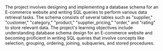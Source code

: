 
The project involves designing and implementing a database schema for an E-commerce website and writing SQL queries to perform various 
data retrieval tasks. The schema consists of several tables such as "supplier," "customer," "category," "product," "supplier_pricing,"
"order," and "rating" to store relevant data. The project's learning objectives include understanding database schema design for 
an E-commerce website and becoming proficient in writing SQL queries that involve concepts like selection, grouping, ordering, joining,
subqueries, and stored procedures.
